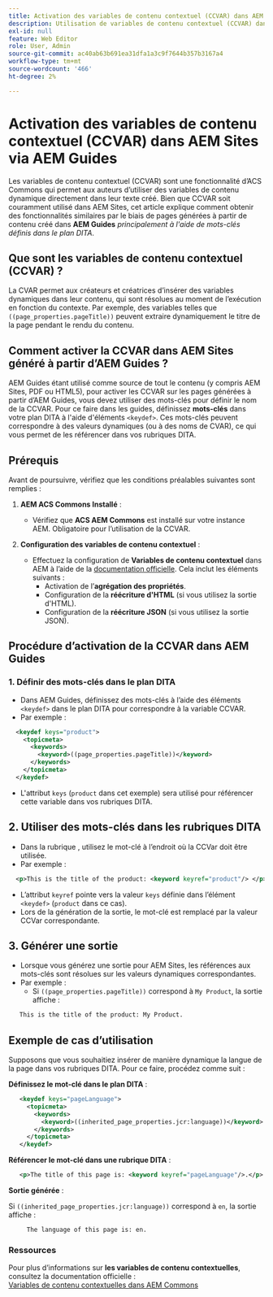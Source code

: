 ```yaml
---
title: Activation des variables de contenu contextuel (CCVAR) dans AEM Sites via AEM Guides
description: Utilisation de variables de contenu contextuel (CCVAR) dans AEM Sites via AEM Guides
exl-id: null
feature: Web Editor
role: User, Admin
source-git-commit: ac40ab63b691ea31dfa1a3c9f7644b357b3167a4
workflow-type: tm+mt
source-wordcount: '466'
ht-degree: 2%

---
```


# Activation des variables de contenu contextuel (CCVAR) dans AEM Sites via AEM Guides

Les variables de contenu contextuel (CCVAR) sont une fonctionnalité d’ACS Commons qui permet aux auteurs d’utiliser des variables de contenu dynamique directement dans leur texte créé. Bien que CCVAR soit couramment utilisé dans AEM Sites, cet article explique comment obtenir des fonctionnalités similaires par le biais de pages générées à partir de contenu créé dans **AEM Guides** *principalement à l&#39;aide de mots-clés définis dans le plan DITA*.


## Que sont les variables de contenu contextuel (CCVAR) ?

La CVAR permet aux créateurs et créatrices d’insérer des variables dynamiques dans leur contenu, qui sont résolues au moment de l’exécution en fonction du contexte. Par exemple, des variables telles que `((page_properties.pageTitle))` peuvent extraire dynamiquement le titre de la page pendant le rendu du contenu.


## Comment activer la CCVAR dans AEM Sites généré à partir d’AEM Guides ?

AEM Guides étant utilisé comme source de tout le contenu (y compris AEM Sites, PDF ou HTML5), pour activer les CCVAR sur les pages générées à partir d’AEM Guides, vous devez utiliser des mots-clés pour définir le nom de la CCVAR. Pour ce faire dans les guides, définissez **mots-clés** dans votre plan DITA à l&#39;aide d&#39;éléments `<keydef>`. Ces mots-clés peuvent correspondre à des valeurs dynamiques (ou à des noms de CVAR), ce qui vous permet de les référencer dans vos rubriques DITA.


## Prérequis

Avant de poursuivre, vérifiez que les conditions préalables suivantes sont remplies :

1. **AEM ACS Commons Installé** :
   - Vérifiez que **ACS AEM Commons** est installé sur votre instance AEM. Obligatoire pour l’utilisation de la CCVAR.

2. **Configuration des variables de contenu contextuel** :
   - Effectuez la configuration de **Variables de contenu contextuel** dans AEM à l’aide de la [documentation officielle](https://adobe-consulting-services.github.io/acs-aem-commons/features/contextual-content-variables/index.html). Cela inclut les éléments suivants :
      - Activation de l’**agrégation des propriétés**.
      - Configuration de la **réécriture d&#39;HTML** (si vous utilisez la sortie d&#39;HTML).
      - Configuration de la **réécriture JSON** (si vous utilisez la sortie JSON).



## Procédure d’activation de la CCVAR dans AEM Guides

### 1. Définir des mots-clés dans le plan DITA

- Dans AEM Guides, définissez des mots-clés à l’aide des éléments `<keydef>` dans le plan DITA pour correspondre à la variable CCVAR.
- Par exemple :

```xml
  <keydef keys="product">
    <topicmeta>
      <keywords>
        <keyword>((page_properties.pageTitle))</keyword>
      </keywords>
    </topicmeta>
  </keydef>
```

- L&#39;attribut `keys` (`product` dans cet exemple) sera utilisé pour référencer cette variable dans vos rubriques DITA.


## 2. Utiliser des mots-clés dans les rubriques DITA

- Dans la rubrique , utilisez le mot-clé à l’endroit où la CCVar doit être utilisée.
- Par exemple :

```xml
  <p>This is the title of the product: <keyword keyref="product"/> </p>
```

- L’attribut `keyref` pointe vers la valeur `keys` définie dans l’élément `<keydef>` (`product` dans ce cas).
- Lors de la génération de la sortie, le mot-clé est remplacé par la valeur CCVar correspondante.


## 3. Générer une sortie

- Lorsque vous générez une sortie pour AEM Sites, les références aux mots-clés sont résolues sur les valeurs dynamiques correspondantes.
- Par exemple :
   - Si `((page_properties.pageTitle))` correspond à `My Product`, la sortie affiche :

```xml
   This is the title of the product: My Product.
```


## Exemple de cas d’utilisation

Supposons que vous souhaitiez insérer de manière dynamique la langue de la page dans vos rubriques DITA. Pour ce faire, procédez comme suit :

**Définissez le mot-clé dans le plan DITA** :

```xml
   <keydef keys="pageLanguage">
     <topicmeta>
       <keywords>
         <keyword>((inherited_page_properties.jcr:language))</keyword>
       </keywords>
     </topicmeta>
   </keydef>
```

**Référencer le mot-clé dans une rubrique DITA** :

```xml
   <p>The title of this page is: <keyword keyref="pageLanguage"/>.</p>
```

**Sortie générée** :

Si `((inherited_page_properties.jcr:language))` correspond à `en`, la sortie affiche :

```
     The language of this page is: en.
```


### Ressources

Pour plus d’informations sur **les variables de contenu contextuelles**, consultez la documentation officielle :\
[Variables de contenu contextuelles dans AEM Commons](https://adobe-consulting-services.github.io/acs-aem-commons/features/contextual-content-variables/index.html)